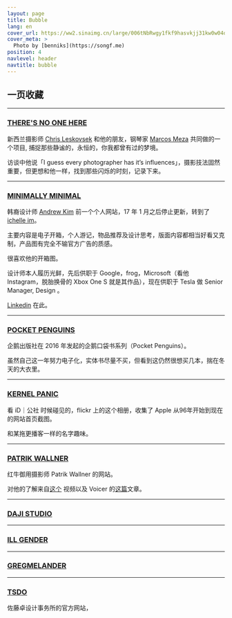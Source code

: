 ```yaml
---
layout: page
title: Bubble
lang: en
cover_url: https://ww2.sinaimg.cn/large/006tNbRwgy1fkf9hasvkjj31kw0w04qq
cover_meta: >
  Photo by [benniks](https://songf.me)
position: 4
navlevel: header
navtitle: bubble
---
```


## 一页收藏

---

### [THERE'S NO ONE HERE](http://theresnoonehere.com/)

新西兰摄影师 [Chris Leskovsek](http://www.chrisleskovsek.com/) 和他的朋友，钢琴家 [Marcos Meza](http://www.marcosmeza.com/) 共同做的一个项目, 捕捉那些静谧的，永恒的，你我都曾有过的梦境。  

访谈中他说「I guess every photographer has it’s influences」，摄影技法固然重要，但更想和他一样，找到那些闪烁的时刻，记录下来。

---

### [MINIMALLY MINIMAL](http://www.minimallyminimal.com/)

韩裔设计师 [Andrew Kim](http://www.minimallyminimal.com/about/) 前一个个人网站，17 年 1 月之后停止更新，转到了 [ichelle im](http://www.ichelleim.com/)。

主要内容是电子开箱，个人游记，物品推荐及设计思考，版面内容都相当好看又克制，产品图有完全不输官方广告的质感。

很喜欢他的开箱图。

设计师本人履历光鲜，先后供职于 Google，frog，Microsoft（看他 Instagram，脱胎换骨的 Xbox One S 就是其作品），现在供职于 Tesla 做 Senior Manager, Design 。

[Linkedin](https://www.linkedin.com/in/andrew-kim-40540625) 在此。

---

### [POCKET PENGUINS](http://www.pocketpenguins.com/)

企鹅出版社在 2016 年发起的企鹅口袋书系列（Pocket Penguins）。

虽然自己这一年努力电子化，实体书尽量不买，但看到这仍然很想买几本，揣在冬天的大衣里。

---

### [KERNEL PANIC](https://www.flickr.com/photos/kernelpanic)

看 iD｜公社 时候碰见的，flickr 上的这个相册，收集了 Apple 从96年开始到现在的网站首页截图。 

和某拖更播客一样的名字趣味。

---

### [PATRIK WALLNER](http://www.patrikwallner.com)

红牛御用摄影师 Patrik Wallner 的网站。

对他的了解来自[这个](https://www.youtube.com/watch?v=iv2Kub8pO8M) 视频以及 Voicer 的[这篇](http://www.voicer.me/archives/55501)文章。

---

### [DAJI STUDIO](http://dajistudio.com)

---

### [ILL GENDER](https://www.illgander.com/)

---

### [GREGMELANDER](http://gregmelander.com/)

---

### [TSDO](http://www.tsdo.jp/)

佐藤卓设计事务所的官方网站，